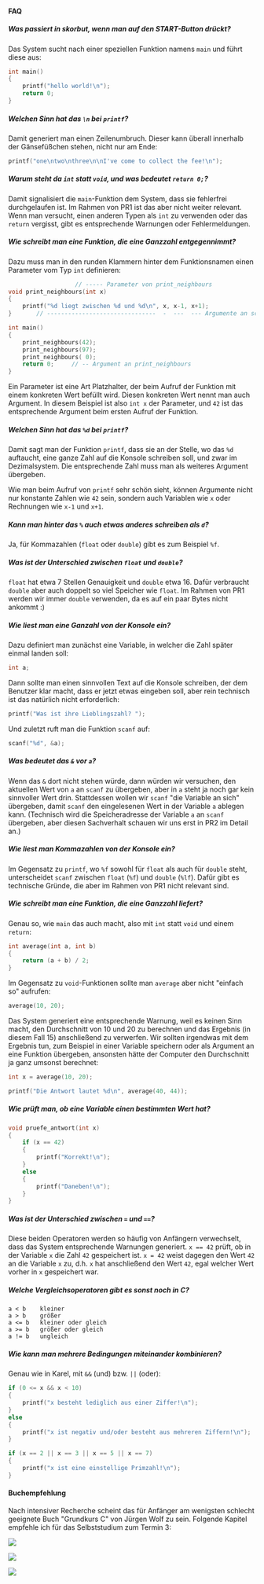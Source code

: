 #### FAQ

##### Was passiert in skorbut, wenn man auf den START-Button drückt?

Das System sucht nach einer speziellen Funktion namens `main` und führt diese aus:

```C
int main()
{
    printf("hello world!\n");
    return 0;
}
```

##### Welchen Sinn hat das `\n` bei `printf`?

Damit generiert man einen Zeilenumbruch. Dieser kann überall innerhalb der Gänsefüßchen stehen, nicht nur am Ende:

```C
printf("one\ntwo\nthree\n\nI've come to collect the fee!\n");
```

##### Warum steht da `int` statt `void`, und was bedeutet `return 0;`?

Damit signalisiert die `main`-Funktion dem System, dass sie fehlerfrei durchgelaufen ist.
Im Rahmen von PR1 ist das aber nicht weiter relevant.
Wenn man versucht, einen anderen Typen als `int` zu verwenden oder das `return` vergisst,
gibt es entsprechende Warnungen oder Fehlermeldungen.

##### Wie schreibt man eine Funktion, die eine Ganzzahl entgegennimmt?

Dazu muss man in den runden Klammern hinter dem Funktionsnamen einen Parameter vom Typ `int` definieren:

```C
                   // ----- Parameter von print_neighbours
void print_neighbours(int x)
{
    printf("%d liegt zwischen %d und %d\n", x, x-1, x+1);
}       // -------------------------------  -  ---  --- Argumente an scanf

int main()
{
    print_neighbours(42);
    print_neighbours(97);
    print_neighbours( 0);
    return 0;     // -- Argument an print_neighbours
}
```
    
Ein Parameter ist eine Art Platzhalter, der beim Aufruf der Funktion mit einem konkreten Wert befüllt wird.
Diesen konkreten Wert nennt man auch Argument.
In diesem Beispiel ist also `int x` der Parameter,
und `42` ist das entsprechende Argument beim ersten Aufruf der Funktion.

##### Welchen Sinn hat das `%d` bei `printf`?

Damit sagt man der Funktion `printf`, dass sie an der Stelle, wo das `%d` auftaucht,
eine ganze Zahl auf die Konsole schreiben soll, und zwar im Dezimalsystem.
Die entsprechende Zahl muss man als weiteres Argument übergeben.

Wie man beim Aufruf von `printf` sehr schön sieht, können Argumente nicht nur konstante Zahlen wie `42` sein,
sondern auch Variablen wie `x` oder Rechnungen wie `x-1` und `x+1`.

##### Kann man hinter das `%` auch etwas anderes schreiben als `d`?

Ja, für Kommazahlen (`float` oder `double`) gibt es zum Beispiel `%f`.

##### Was ist der Unterschied zwischen `float` und `double`?

`float` hat etwa 7 Stellen Genauigkeit und `double` etwa 16.
Dafür verbraucht `double` aber auch doppelt so viel Speicher wie `float`.
Im Rahmen von PR1 werden wir immer `double` verwenden, da es auf ein paar Bytes nicht ankommt :)

##### Wie liest man eine Ganzahl von der Konsole ein?

Dazu definiert man zunächst eine Variable, in welcher die Zahl später einmal landen soll:

```C
int a;
```

Dann sollte man einen sinnvollen Text auf die Konsole schreiben,
der dem Benutzer klar macht, dass er jetzt etwas eingeben soll,
aber rein technisch ist das natürlich nicht erforderlich:

```C
printf("Was ist ihre Lieblingszahl? ");
```

Und zuletzt ruft man die Funktion `scanf` auf:

```C
scanf("%d", &a);
```

##### Was bedeutet das `&` vor `a`?

Wenn das `&` dort nicht stehen würde, dann würden wir versuchen,
den aktuellen Wert von `a` an `scanf` zu übergeben,
aber in `a` steht ja noch gar kein sinnvoller Wert drin.
Stattdessen wollen wir `scanf` "die Variable an sich" übergeben,
damit `scanf` den eingelesenen Wert in der Variable `a` ablegen kann.
(Technisch wird die Speicheradresse der Variable `a` an `scanf` übergeben,
aber diesen Sachverhalt schauen wir uns erst in PR2 im Detail an.)

##### Wie liest man Kommazahlen von der Konsole ein?

Im Gegensatz zu `printf`, wo `%f` sowohl für `float` als auch für `double` steht,
unterscheidet `scanf` zwischen `float` (`%f`) und `double` (`%lf`).
Dafür gibt es technische Gründe, die aber im Rahmen von PR1 nicht relevant sind.

##### Wie schreibt man eine Funktion, die eine Ganzzahl liefert?

Genau so, wie `main` das auch macht, also mit `int` statt `void` und einem `return`:

```C
int average(int a, int b)
{
    return (a + b) / 2;
}
```

Im Gegensatz zu `void`-Funktionen sollte man `average` aber nicht "einfach so" aufrufen:

```C
average(10, 20);
```

Das System generiert eine entsprechende Warnung, weil es keinen Sinn macht,
den Durchschnitt von 10 und 20 zu berechnen und das Ergebnis (in diesem Fall 15) anschließend zu verwerfen.
Wir sollten irgendwas mit dem Ergebnis tun,
zum Beispiel in einer Variable speichern oder als Argument an eine Funktion übergeben,
ansonsten hätte der Computer den Durchschnitt ja ganz umsonst berechnet:

```C
int x = average(10, 20);

printf("Die Antwort lautet %d\n", average(40, 44));
```

##### Wie prüft man, ob eine Variable einen bestimmten Wert hat?

```C
void pruefe_antwort(int x)
{
    if (x == 42)
    {
        printf("Korrekt!\n");
    }
    else
    {
        printf("Daneben!\n");
    }
}
```

##### Was ist der Unterschied zwischen `=` und `==`?

Diese beiden Operatoren werden so häufig von Anfängern verwechselt,
dass das System entsprechende Warnungen generiert.
`x == 42` prüft, ob in der Variable `x` die Zahl `42` gespeichert ist.
`x = 42` weist dagegen den Wert `42` an die Variable `x` zu,
d.h. `x` hat anschließend den Wert `42`, egal welcher Wert vorher in `x` gespeichert war.

##### Welche Vergleichsoperatoren gibt es sonst noch in C?

    a < b    kleiner
    a > b    größer
    a <= b   kleiner oder gleich
    a >= b   größer oder gleich
    a != b   ungleich

##### Wie kann man mehrere Bedingungen miteinander kombinieren?

Genau wie in Karel, mit `&&` (und) bzw. `||` (oder):

```C
if (0 <= x && x < 10)
{
    printf("x besteht lediglich aus einer Ziffer!\n");
}
else
{
    printf("x ist negativ und/oder besteht aus mehreren Ziffern!\n");
}

if (x == 2 || x == 3 || x == 5 || x == 7)
{
    printf("x ist eine einstellige Primzahl!\n");
}
```

#### Buchempfehlung

Nach intensiver Recherche scheint das für Anfänger am wenigsten schlecht geeignete Buch "Grundkurs C" von Jürgen Wolf zu sein. Folgende Kapitel empfehle ich für das Selbststudium zum Termin 3:

![](http://i.imgur.com/6AtJVE7.png)

![](http://i.imgur.com/XKV8Fuf.png)

![](http://i.imgur.com/1lzMbkO.png)

